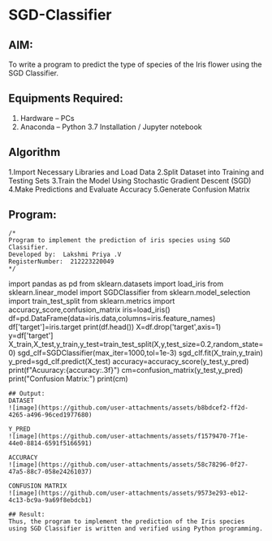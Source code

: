 # SGD-Classifier
## AIM:
To write a program to predict the type of species of the Iris flower using the SGD Classifier.

## Equipments Required:
1. Hardware – PCs
2. Anaconda – Python 3.7 Installation / Jupyter notebook

## Algorithm
1.Import Necessary Libraries and Load Data
2.Split Dataset into Training and Testing Sets
3.Train the Model Using Stochastic Gradient Descent (SGD)
4.Make Predictions and Evaluate Accuracy
5.Generate Confusion Matrix

## Program:
```
/*
Program to implement the prediction of iris species using SGD Classifier.
Developed by:  Lakshmi Priya .V
RegisterNumber:  212223220049
*/
```
import pandas as pd
from sklearn.datasets import load_iris
from sklearn.linear_model import SGDClassifier
from sklearn.model_selection import train_test_split
from sklearn.metrics import accuracy_score,confusion_matrix
iris=load_iris()
df=pd.DataFrame(data=iris.data,columns=iris.feature_names)
df['target']=iris.target
print(df.head())
X=df.drop('target',axis=1)
y=df['target']
X_train,X_test,y_train,y_test=train_test_split(X,y,test_size=0.2,random_state=0)
sgd_clf=SGDClassifier(max_iter=1000,tol=1e-3)
sgd_clf.fit(X_train,y_train)
y_pred=sgd_clf.predict(X_test)
accuracy=accuracy_score(y_test,y_pred)
print(f"Acuuracy:{accuracy:.3f}")
cm=confusion_matrix(y_test,y_pred)
print("Confusion Matrix:")
print(cm)
```
## Output:
DATASET
![image](https://github.com/user-attachments/assets/b8bdcef2-ff2d-4265-a496-96ced1977680)

Y_PRED
![image](https://github.com/user-attachments/assets/f1579470-7f1e-44e0-8814-6591f5166591)

ACCURACY
![image](https://github.com/user-attachments/assets/58c78296-0f27-47a5-88c7-058e24261037)

CONFUSION MATRIX
![image](https://github.com/user-attachments/assets/9573e293-eb12-4c13-bc9a-9a69f8ebdcb1)

## Result:
Thus, the program to implement the prediction of the Iris species using SGD Classifier is written and verified using Python programming.
